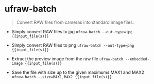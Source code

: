 # ufraw-batch
> Convert RAW files from cameras into standard image files.

- Simply convert RAW files to jpg
`ufraw-batch --out-type=jpg {{input_file(s)}}`

- Simply convert RAW files to png
`ufraw-batch --out-type=png {{input_file(s)}}`

- Extract the preview image from the raw file
`ufraw-batch --embedded-image {{input_file(s)}}`

- Save the file with size up to the given maximums MAX1 and MAX2
`ufraw-batch --size=MAX1,MAX2 {{input_file(s)}}`
